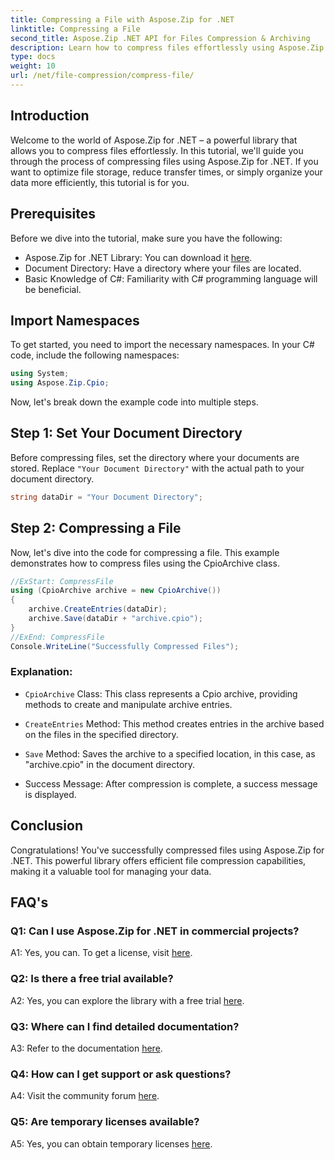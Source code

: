 ```yaml
---
title: Compressing a File with Aspose.Zip for .NET
linktitle: Compressing a File 
second_title: Aspose.Zip .NET API for Files Compression & Archiving
description: Learn how to compress files effortlessly using Aspose.Zip for .NET. Follow our step-by-step tutorial for efficient file management.
type: docs
weight: 10
url: /net/file-compression/compress-file/
---
```

## Introduction

Welcome to the world of Aspose.Zip for .NET – a powerful library that allows you to compress files effortlessly. In this tutorial, we'll guide you through the process of compressing files using Aspose.Zip for .NET. If you want to optimize file storage, reduce transfer times, or simply organize your data more efficiently, this tutorial is for you.

## Prerequisites

Before we dive into the tutorial, make sure you have the following:

- Aspose.Zip for .NET Library: You can download it [here](https://releases.aspose.com/zip/net/).
- Document Directory: Have a directory where your files are located.
- Basic Knowledge of C#: Familiarity with C# programming language will be beneficial.

## Import Namespaces

To get started, you need to import the necessary namespaces. In your C# code, include the following namespaces:

```csharp
using System;
using Aspose.Zip.Cpio;
```

Now, let's break down the example code into multiple steps.

## Step 1: Set Your Document Directory

Before compressing files, set the directory where your documents are stored. Replace `"Your Document Directory"` with the actual path to your document directory.

```csharp
string dataDir = "Your Document Directory";
```

## Step 2: Compressing a File

Now, let's dive into the code for compressing a file. This example demonstrates how to compress files using the CpioArchive class.

```csharp
//ExStart: CompressFile
using (CpioArchive archive = new CpioArchive())
{
    archive.CreateEntries(dataDir);
    archive.Save(dataDir + "archive.cpio");
}
//ExEnd: CompressFile
Console.WriteLine("Successfully Compressed Files");
```

### Explanation:

- `CpioArchive` Class: This class represents a Cpio archive, providing methods to create and manipulate archive entries.

- `CreateEntries` Method: This method creates entries in the archive based on the files in the specified directory.

- `Save` Method: Saves the archive to a specified location, in this case, as "archive.cpio" in the document directory.

- Success Message: After compression is complete, a success message is displayed.

## Conclusion

Congratulations! You've successfully compressed files using Aspose.Zip for .NET. This powerful library offers efficient file compression capabilities, making it a valuable tool for managing your data.

## FAQ's

### Q1: Can I use Aspose.Zip for .NET in commercial projects?

A1: Yes, you can. To get a license, visit [here](https://purchase.aspose.com/buy).

### Q2: Is there a free trial available?

A2: Yes, you can explore the library with a free trial [here](https://releases.aspose.com/).

### Q3: Where can I find detailed documentation?

A3: Refer to the documentation [here](https://reference.aspose.com/zip/net/).

### Q4: How can I get support or ask questions?

A4: Visit the community forum [here](https://forum.aspose.com/c/zip/37).

### Q5: Are temporary licenses available?

A5: Yes, you can obtain temporary licenses [here](https://purchase.aspose.com/temporary-license/).
